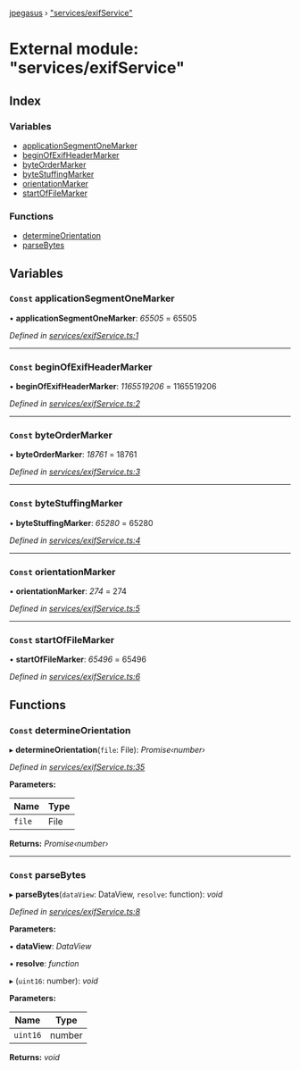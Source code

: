 [jpegasus](../README.md) › ["services/exifService"](_services_exifservice_.md)

# External module: "services/exifService"

## Index

### Variables

* [applicationSegmentOneMarker](_services_exifservice_.md#const-applicationsegmentonemarker)
* [beginOfExifHeaderMarker](_services_exifservice_.md#const-beginofexifheadermarker)
* [byteOrderMarker](_services_exifservice_.md#const-byteordermarker)
* [byteStuffingMarker](_services_exifservice_.md#const-bytestuffingmarker)
* [orientationMarker](_services_exifservice_.md#const-orientationmarker)
* [startOfFileMarker](_services_exifservice_.md#const-startoffilemarker)

### Functions

* [determineOrientation](_services_exifservice_.md#const-determineorientation)
* [parseBytes](_services_exifservice_.md#const-parsebytes)

## Variables

### `Const` applicationSegmentOneMarker

• **applicationSegmentOneMarker**: *65505* = 65505

*Defined in [services/exifService.ts:1](https://github.com/TonyBrobston/jpegasus/blob/78e3a3f/src/services/exifService.ts#L1)*

___

### `Const` beginOfExifHeaderMarker

• **beginOfExifHeaderMarker**: *1165519206* = 1165519206

*Defined in [services/exifService.ts:2](https://github.com/TonyBrobston/jpegasus/blob/78e3a3f/src/services/exifService.ts#L2)*

___

### `Const` byteOrderMarker

• **byteOrderMarker**: *18761* = 18761

*Defined in [services/exifService.ts:3](https://github.com/TonyBrobston/jpegasus/blob/78e3a3f/src/services/exifService.ts#L3)*

___

### `Const` byteStuffingMarker

• **byteStuffingMarker**: *65280* = 65280

*Defined in [services/exifService.ts:4](https://github.com/TonyBrobston/jpegasus/blob/78e3a3f/src/services/exifService.ts#L4)*

___

### `Const` orientationMarker

• **orientationMarker**: *274* = 274

*Defined in [services/exifService.ts:5](https://github.com/TonyBrobston/jpegasus/blob/78e3a3f/src/services/exifService.ts#L5)*

___

### `Const` startOfFileMarker

• **startOfFileMarker**: *65496* = 65496

*Defined in [services/exifService.ts:6](https://github.com/TonyBrobston/jpegasus/blob/78e3a3f/src/services/exifService.ts#L6)*

## Functions

### `Const` determineOrientation

▸ **determineOrientation**(`file`: File): *Promise‹number›*

*Defined in [services/exifService.ts:35](https://github.com/TonyBrobston/jpegasus/blob/78e3a3f/src/services/exifService.ts#L35)*

**Parameters:**

Name | Type |
------ | ------ |
`file` | File |

**Returns:** *Promise‹number›*

___

### `Const` parseBytes

▸ **parseBytes**(`dataView`: DataView, `resolve`: function): *void*

*Defined in [services/exifService.ts:8](https://github.com/TonyBrobston/jpegasus/blob/78e3a3f/src/services/exifService.ts#L8)*

**Parameters:**

▪ **dataView**: *DataView*

▪ **resolve**: *function*

▸ (`uint16`: number): *void*

**Parameters:**

Name | Type |
------ | ------ |
`uint16` | number |

**Returns:** *void*

